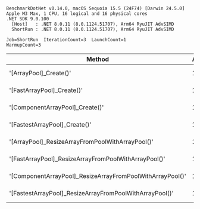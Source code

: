 ```

BenchmarkDotNet v0.14.0, macOS Sequoia 15.5 (24F74) [Darwin 24.5.0]
Apple M3 Max, 1 CPU, 16 logical and 16 physical cores
.NET SDK 9.0.100
  [Host]   : .NET 8.0.11 (8.0.1124.51707), Arm64 RyuJIT AdvSIMD
  ShortRun : .NET 8.0.11 (8.0.1124.51707), Arm64 RyuJIT AdvSIMD

Job=ShortRun  IterationCount=3  LaunchCount=1  
WarmupCount=3  

```
| Method                                                    | ArraySize | Mean      | Error     | StdDev    | Gen0   | Allocated |
|---------------------------------------------------------- |---------- |----------:|----------:|----------:|-------:|----------:|
| &#39;[ArrayPool]_Create()&#39;                                    | 16        |  6.901 ns | 1.7894 ns | 0.0981 ns |      - |         - |
| &#39;[FastArrayPool]_Create()&#39;                                | 16        |  5.059 ns | 0.0921 ns | 0.0050 ns | 0.0105 |      88 B |
| &#39;[ComponentArrayPool]_Create()&#39;                           | 16        |  3.493 ns | 0.1329 ns | 0.0073 ns |      - |         - |
| &#39;[FastestArrayPool]_Create()&#39;                             | 16        |  2.970 ns | 0.0622 ns | 0.0034 ns |      - |         - |
| &#39;[ArrayPool]_ResizeArrayFromPoolWithArrayPool()&#39;          | 16        | 22.091 ns | 0.5150 ns | 0.0282 ns | 0.0105 |      88 B |
| &#39;[FastArrayPool]_ResizeArrayFromPoolWithArrayPool()&#39;      | 16        | 11.340 ns | 0.6508 ns | 0.0357 ns | 0.0210 |     176 B |
| &#39;[ComponentArrayPool]_ResizeArrayFromPoolWithArrayPool()&#39; | 16        | 11.574 ns | 0.8627 ns | 0.0473 ns | 0.0105 |      88 B |
| &#39;[FastestArrayPool]_ResizeArrayFromPoolWithArrayPool()&#39;   | 16        | 10.126 ns | 0.4179 ns | 0.0229 ns | 0.0105 |      88 B |
